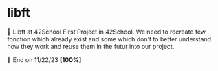 # libft

:pushpin: Libft at 42School
First Project in 42School. We need to recreate few fonction which already exist and some which don't to better understand how they work and reuse them in the futur into our project.

:pushpin: End on 11/22/23 **[100%]**
